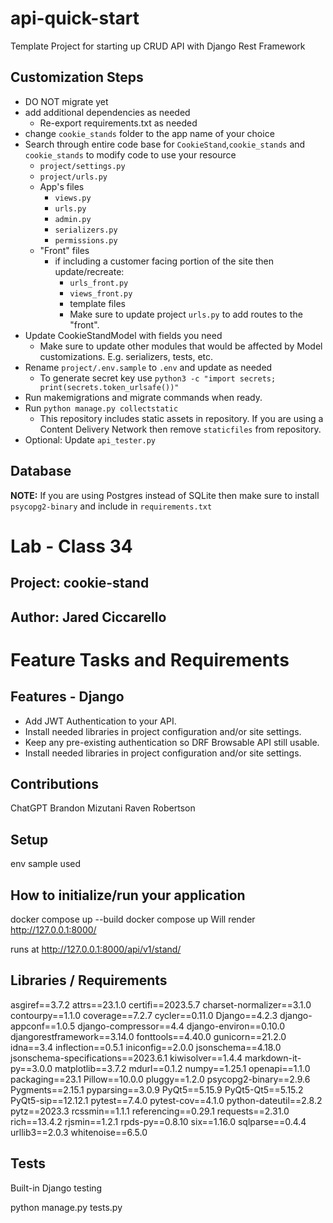 # api-quick-start

Template Project for starting up CRUD API with Django Rest Framework

## Customization Steps

- DO NOT migrate yet
- add additional dependencies as needed
  - Re-export requirements.txt as needed
- change `cookie_stands` folder to the app name of your choice
- Search through entire code base for `CookieStand`,`cookie_stands` and `cookie_stands` to modify code to use your resource
  - `project/settings.py`
  - `project/urls.py`
  - App's files
    - `views.py`
    - `urls.py`
    - `admin.py`
    - `serializers.py`
    - `permissions.py`
  - "Front" files
    - if including a customer facing portion of the site then update/recreate:
      - `urls_front.py`
      - `views_front.py`
      - template files
      - Make sure to update project `urls.py` to add routes to the "front".
- Update CookieStandModel with fields you need
  - Make sure to update other modules that would be affected by Model customizations. E.g. serializers, tests, etc.
- Rename `project/.env.sample` to `.env` and update as needed
  - To generate secret key use `python3 -c "import secrets; print(secrets.token_urlsafe())"`
- Run makemigrations and migrate commands when ready.
- Run `python manage.py collectstatic`
  - This repository includes static assets in repository. If you are using a Content Delivery Network then remove `staticfiles` from repository.
- Optional: Update `api_tester.py`

## Database

**NOTE:** If you are using Postgres instead of SQLite then make sure to install `psycopg2-binary` and include in `requirements.txt`






# Lab - Class 34
## Project: cookie-stand
## Author: Jared Ciccarello

# Feature Tasks and Requirements
## Features - Django
- Add JWT Authentication to your API.
- Install needed libraries in project configuration and/or site settings.
- Keep any pre-existing authentication so DRF Browsable API still usable.
- Install needed libraries in project configuration and/or site settings.


## Contributions
ChatGPT
Brandon Mizutani
Raven Robertson

## Setup
env sample used

## How to initialize/run your application
docker compose up --build
docker compose up
Will render http://127.0.0.1:8000/

runs at http://127.0.0.1:8000/api/v1/stand/

## Libraries / Requirements

asgiref==3.7.2
attrs==23.1.0
certifi==2023.5.7
charset-normalizer==3.1.0
contourpy==1.1.0
coverage==7.2.7
cycler==0.11.0
Django==4.2.3
django-appconf==1.0.5
django-compressor==4.4
django-environ==0.10.0
djangorestframework==3.14.0
fonttools==4.40.0
gunicorn==21.2.0
idna==3.4
inflection==0.5.1
iniconfig==2.0.0
jsonschema==4.18.0
jsonschema-specifications==2023.6.1
kiwisolver==1.4.4
markdown-it-py==3.0.0
matplotlib==3.7.2
mdurl==0.1.2
numpy==1.25.1
openapi==1.1.0
packaging==23.1
Pillow==10.0.0
pluggy==1.2.0
psycopg2-binary==2.9.6
Pygments==2.15.1
pyparsing==3.0.9
PyQt5==5.15.9
PyQt5-Qt5==5.15.2
PyQt5-sip==12.12.1
pytest==7.4.0
pytest-cov==4.1.0
python-dateutil==2.8.2
pytz==2023.3
rcssmin==1.1.1
referencing==0.29.1
requests==2.31.0
rich==13.4.2
rjsmin==1.2.1
rpds-py==0.8.10
six==1.16.0
sqlparse==0.4.4
urllib3==2.0.3
whitenoise==6.5.0



## Tests
Built-in Django testing

python manage.py tests.py
